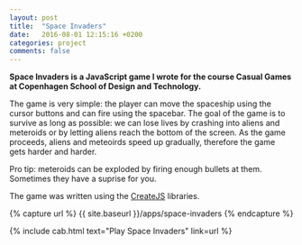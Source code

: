 ```yaml
---
layout: post
title:  "Space Invaders"
date:   2016-08-01 12:15:16 +0200
categories: project
comments: false
---
```


**Space Invaders is a JavaScript game I wrote for the course Casual Games at Copenhagen School of Design and Technology.**

The game is very simple: the player can move the spaceship using the cursor buttons and can fire using the spacebar. The goal of the game is to survive as long as possible: we can lose lives by crashing into aliens and meteroids or by letting aliens reach the bottom of the screen. As the game proceeds, aliens and meteoirds speed up gradually, therefore the game gets harder and harder.

Pro tip: meteroids can be exploded by firing enough bullets at them. Sometimes they have a suprise for you.

The game was written using the [CreateJS](https://createjs.com/) libraries.

{% capture url %}
{{ site.baseurl }}/apps/space-invaders
{% endcapture %}

{% include cab.html text="Play Space Invaders" link=url %}